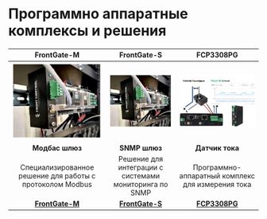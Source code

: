 # Программно аппаратные комплексы и решения


| FrontGate-M | FrontGate-S | FCP3308PG |
|:---:|:---:|:---:|
| ![FrontGate-M](frontgate-m/img/main.jpg) | ![FrontGate-S](frontgate-m/img/main.jpg) | ![FCP3308PG](FCP3308PG/img/main/main1.jpg) |
| **Модбас шлюз** | **SNMP шлюз** | **Датчик тока** |
| Специализированное решение для работы с протоколом Modbus | Решение для интеграции с системами мониторинга по SNMP | Программно-аппаратный комплекс для измерения тока |
| [**FrontGate-M**](/docs/special/frontgate-m/) | [**FrontGate-S**](/docs/special/frontgate-s/) | [**FCP3308PG**](/docs/special/FCP3308PG/) |
